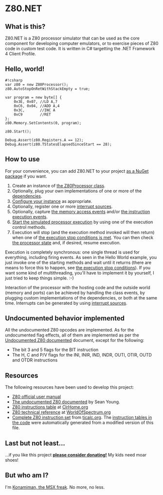 # Z80.NET #


## What is this? ##

Z80.NET is a Z80 processor simulator that can be used as the core component for developing computer emulators, or to exercise pieces of Z80 code in custom test code. It is written in C# targetting the .NET Framework 4 Client Profile.  

## Hello, world! ##

```
#!csharp
var z80 = new Z80Processor();
z80.AutoStopOnRetWithStackEmpty = true;

var program = new byte[] {
    0x3E, 0x07, //LD A,7
    0xC6, 0x04, //ADD A,4
    0x3C,       //INC A
    0xC9        //RET
};
z80.Memory.SetContents(0, program);

z80.Start();

Debug.Assert(z80.Registers.A == 12);
Debug.Assert(z80.TStatesElapsedSinceStart == 28);
```

## How to use

For your convenience, you can add Z80.NET to your project [as a NuGet package](https://www.nuget.org/packages/Z80dotNet) if you want.

1. Create an instance of [the Z80Processor class](Main/Z80Processor.cs).
2. Optionally, plug your own implementations of one or more of the [dependencies](Docs/Dependencies.md).
3. [Configure your instance](Docs/Configuration.md) as appropriate.
4. Optionally, register one or more [interrupt sources](Docs/Interrupts.md).
5. Optionally, capture [the memory access events](Docs/MemoryAccessFlow.md) and/or [the instruction execution events](Docs/InstructionExecutionFlow.md).
6. [Start the simulated processor execution](Docs/HowExecutionWorks.md) by using one of the execution control methods.
7. Execution will stop (and the execution method invoked will then return) when one of [the execution stop conditions is met](Docs/StopConditions.md). You can then check [the processor state](Docs/State.md) and, if desired, resume execution.   

Execution is completely synchronous: one single thread is used for everything, including firing events. As seen in the Hello World example, you just invoke one of the starting methods and wait until it returns (there are means to force this to happen, see [the execution stop conditions](Docs/StopConditions.md)). If you want some kind of multithreading, you'll have to implement it by yourself, I just tried to keep things simple. :-)

Interaction of the processor with the hosting code and the outside world (memory and ports) can be achieved by handling the class events, by plugging custom implementations of the dependencies, or both at the same time. Interrupts can be generated by using [interrupt sources](Docs/Interrupts.md).

## Undocumented behavior implemented

All the undocumented Z80 opcodes are implemented. As for the undocumented flag effects, all of them are implemented as per the [Undocumented Z80 documented](http://www.myquest.nl/z80undocumented/) document, except for the following:

* The bit 3 and 5 flags for the BIT instruction
* The H, C and P/V flags for the INI, INIR, IND, INDR, OUTI, OTIR, OUTD and OTDR instructions

## Resources

The following resources have been used to develop this project:

* [Z80 official user manual](http://www.zilog.com/manage_directlink.php?filepath=docs/z80/um0080)
* [The undocumented Z80 documented](http://www.myquest.nl/z80undocumented/) by Sean Young.
* [Z80 instructions table](http://clrhome.org/table/) at [ClrHome.org](http://clrhome.org)
* [Z80 technical reference](http://www.worldofspectrum.org/faq/reference/z80reference.htm) at [WorldOfSpectrum.org](http://www.worldofspectrum.org)
* [Complete Z80 instruction set](http://www.ticalc.org/archives/files/fileinfo/195/19571.html) from [ticalc.org](http://www.ticalc.org). The [instruction tables in the code](Main/Instructions%20Execution/Core) were automatically generated from a modified version of this file. 

## Last but not least...

...if you like this project **[please consider donating!](http://www.konamiman.com/msx/msx-e.html#donate)** My kids need moar shoes!

## But who am I? ##

I'm [Konamiman, the MSX freak](http://www.konamiman.com). No more, no less.
